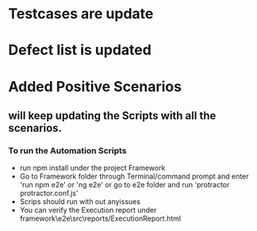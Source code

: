 # Testcases are update
# Defect list is updated
# Added Positive Scenarios




## will keep updating the Scripts with all the scenarios.

### To run the Automation Scripts 
- run npm install under the project Framework 
- Go to Framework folder through Terminal/command prompt and enter 'run npm e2e' or 'ng e2e' or go to e2e folder and run 'protractor protractor.conf.js'
- Scrips should run with out anyissues 
- You can verify the Execution report under framework\e2e\src\reports/ExecutionReport.html
 

